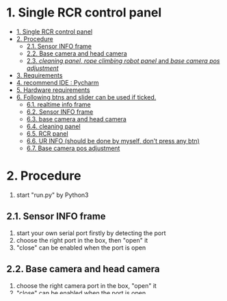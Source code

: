 # 1. Single RCR control panel
<!-- TOC -->

- [1. Single RCR control panel](#1-single-rcr-control-panel)
- [2. Procedure](#2-procedure)
  - [2.1. Sensor INFO frame](#21-sensor-info-frame)
  - [2.2. Base camera and head camera](#22-base-camera-and-head-camera)
  - [2.3. *cleaning panel*, *rope climbing robot panel* and *base camera pos adjustment*](#23-cleaning-panel-rope-climbing-robot-panel-and-base-camera-pos-adjustment)
- [3. Requirements](#3-requirements)
- [4. recommend IDE : Pycharm](#4-recommend-ide--pycharm)
- [5. Hardware requirements](#5-hardware-requirements)
- [6. Following btns and slider can be used if ticked.](#6-following-btns-and-slider-can-be-used-if-ticked)
  - [6.1. realtime info frame](#61-realtime-info-frame)
  - [6.2. Sensor INFO frame](#62-sensor-info-frame)
  - [6.3. base camera and head camera](#63-base-camera-and-head-camera)
  - [6.4. cleaning panel](#64-cleaning-panel)
  - [6.5. RCR panel](#65-rcr-panel)
  - [6.6. UR INFO (should be done by myself, don't press any btn)](#66-ur-info-should-be-done-by-myself-dont-press-any-btn)
  - [6.7. Base camera pos adjustment](#67-base-camera-pos-adjustment)

<!-- /TOC -->

# 2. Procedure
1. start "run.py" by Python3
## 2.1. Sensor INFO frame
1. start your own serial port firstly by detecting the port
2. choose the right port in the box, then "open" it
3. "close" can be enabled when the port is open
## 2.2. Base camera and head camera
1. choose the right camera port in the box, "open" it 
2. "close" can be enabled when the port is open
## 2.3. *cleaning panel*, *rope climbing robot panel* and *base camera pos adjustment*
1. always enabled before the port is detected and chosen correctly
2. adjust the angles of pitch and yaw by sliders, values will be changed with the slider simultaneously.
3. pitch and yaw are adjusted with range 100~200 and 50~210; only in integer
4. the realisation of "stepDown, stepUP" can be seen in "rcr.py", function name is "fixed_update(self,  hd,  vd)"
5. the realisation of "Down, UP" can be seen in "rcr.py", function name is "update(self,  hd,  vd)"
6. base camera is the camera installed in the base, the pos can be adjusted by the base camera pos adjustment servo motors
7. In base camera, "lsd" method is embedded. While the head camera, just show the raw images.
8. choose the right port of the camera.

# 3. Requirements
1. IDE: Eric6 or Pycharm
2. Python 3.5
3. Opencv3+, like: Opencv3.4.6
4. ROS: Kinetic; no need now
5. PyQt5, Qt based GUI

# 4. recommend IDE : Pycharm
1. you should have a python environment in your directory.
2. you can set it by open : Setting ->project-> project interpreter -> add -> new environment based on "the python3 of your computer", select "inherit from global site-packages"
3. after setting, you will have a "venv"(environment name) folder in your directory
4. you should set your python libraries by following the [blog](https://blog.csdn.net/tterminator/article/details/79802094)
5. you should add: 
    1. "/usr/local/lib/python3.5/site-packages"  -> this is your own python3.5 libraries
    2. "/opt/ros/kinetic/lib/python2.7/site-packages" -> this has "rospy", if not "rospy error" happens
    3. in python3, you should install "rospkg, catkin_tools, catkin_pkg" and "opencv-python"
     

# 5. Hardware requirements
1. spark fun 1401 IMU
2. two industry camera(web cams), one for **RCR Base**, other for **UR EE IBVS**
3. UR3
4. two arduino: one for sensor data pre-processing, other for motors control
5. Four motors include, clean water and sewage pumps, cleaning unit rotating 12V DC motor, RCR climbing 24v DC motor.  
6. [Robomodule](http://www.robomodule.net/download.html) driver is CAN protocal based.

# 6. Following btns and slider can be used if ticked. 
## 6.1. realtime info frame
1. [x] clear_real_time_txt_btn

## 6.2. Sensor INFO frame
1. [x] clear_sensor_txt_btn
2. [x] detect_sensor_com_btn
3. [x] com_sensor_box
4. [x] open_sensor_com_btn
5. [x] close_sensor_com_btn

## 6.3. base camera and head camera
1. [x] open_cam_base_btn
2. [x] close_cam_base_btn
3. [x] com_cam_base_box
4. [x] open_cam_head_btn
5. [x] close_cam_head_btn
6. [x] com_cam_head_box

## 6.4. cleaning panel
1. [x] start_clean_ops_btn
2. [x] stop_clean_ops_btn
3. [x] open_water_pump_btn
4. [x] close_water_pump_btn
5. [x] open_sewage_pump_btn
6. [x] close_sewage_pump_btn
7. [x] unit_touch_window_btn
8. [x] unit_back_init_btn
9. [ ] unit_auto_clean_btn

## 6.5. RCR panel
12. [x] up_rcr_set_btn
13. [x] down_rcr_btn
14. [x] step_up_rcr_btn
15. [x] step_down_rcr_btn
16. [x] clear_rcr_txt_btn
17. [x] stop_rcr_btn
18. [ ] speed_rcr_hSlider
19. [ ] height_rcr_hSlider

## 6.6. UR INFO (should be done by myself, don't press any btn)
1. [ ] ur_forward_btn
2. [ ] ur_back_btn
3. [ ] ur_left_btn
4. [ ] ur_right_btn
5. [ ] ur_up_btn
6. [ ] ur_down_btn

## 6.7. Base camera pos adjustment
1. [x] cam_base_pitch_hSlider
2. [x] cam_base_yaw_hSlider
3. [x] cam_base_pitch_btn
4. [x] cam_base_yaw_btn
5. [x] cam_base_adjust_btn
6. [x] cam_base_back_angle_btn
7. [x] cam_base_set_angle_btn
 
 
 ## Warning
 1. set python libraries in the pycharm virtual environment
 following directories should be added:
    1. /opt/ros/kinetic/lib   # has rosgraph
    2. /opt/ros/kinetic/share #  has rospkg
    3. /opt/ros/kinetic/lib/python2.7 #has rospy